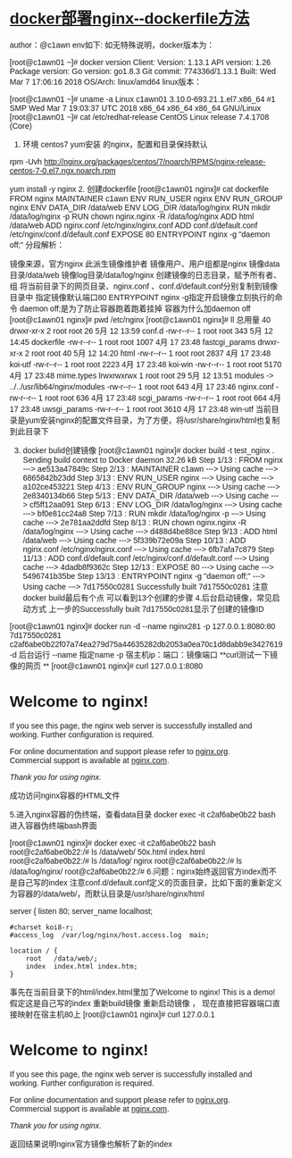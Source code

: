 # [docker部署nginx--dockerfile方法](https://my.oschina.net/u/3746745/blog/1811278)

author：@c1awn
env如下:
如无特殊说明，docker版本为：

[root@c1awn01 ~]# docker version
Client:
 Version:         1.13.1
 API version:     1.26
 Package version: <unknown>
 Go version:      go1.8.3
 Git commit:      774336d/1.13.1
 Built:           Wed Mar  7 17:06:16 2018
 OS/Arch:         linux/amd64
linux版本：

[root@c1awn01 ~]# uname -a
Linux c1awn01 3.10.0-693.21.1.el7.x86_64 #1 SMP Wed Mar 7 19:03:37 UTC 2018 x86_64 x86_64 x86_64 GNU/Linux
[root@c1awn01 ~]# cat /etc/redhat-release 
CentOS Linux release 7.4.1708 (Core) 
1. 环境
centos7
yum安装 的nginx，配置和目录保持默认

rpm -Uvh http://nginx.org/packages/centos/7/noarch/RPMS/nginx-release-centos-7-0.el7.ngx.noarch.rpm

yum install -y nginx
2. 创建dockerfile
[root@c1awn01 nginx]# cat dockerfile 
FROM nginx
MAINTAINER c1awn
ENV RUN_USER nginx
ENV RUN_GROUP nginx
ENV DATA_DIR /data/web
ENV LOG_DIR /data/log/nginx
RUN mkdir /data/log/nginx -p
RUN chown nginx.nginx -R /data/log/nginx
ADD html /data/web
ADD nginx.conf /etc/nginx/nginx.conf
ADD conf.d/default.conf /etc/nginx/conf.d/default.conf
EXPOSE 80
ENTRYPOINT nginx -g "daemon off;"
分段解析：

镜像来源，官方nginx
此派生镜像维护者
镜像用户、用户组都是nginx
镜像data目录/data/web
镜像log目录/data/log/nginx
创建镜像的日志目录，赋予所有者、组
将当前目录下的网页目录、nginx.conf 、conf.d/default.conf分别复制到镜像目录中
指定镜像默认端口80
ENTRYPOINT nginx -g指定开启镜像立刻执行的命令
daemon off;是为了防止容器跑着跑着挂掉
容器为什么加daemon off
[root@c1awn01 nginx]# pwd
/etc/nginx
[root@c1awn01 nginx]# ll
总用量 40
drwxr-xr-x 2 root root   26 5月  12 13:59 conf.d
-rw-r--r-- 1 root root  343 5月  12 14:45 dockerfile
-rw-r--r-- 1 root root 1007 4月  17 23:48 fastcgi_params
drwxr-xr-x 2 root root   40 5月  12 14:20 html
-rw-r--r-- 1 root root 2837 4月  17 23:48 koi-utf
-rw-r--r-- 1 root root 2223 4月  17 23:48 koi-win
-rw-r--r-- 1 root root 5170 4月  17 23:48 mime.types
lrwxrwxrwx 1 root root   29 5月  12 13:51 modules -> ../../usr/lib64/nginx/modules
-rw-r--r-- 1 root root  643 4月  17 23:46 nginx.conf
-rw-r--r-- 1 root root  636 4月  17 23:48 scgi_params
-rw-r--r-- 1 root root  664 4月  17 23:48 uwsgi_params
-rw-r--r-- 1 root root 3610 4月  17 23:48 win-utf
当前目录是yum安装nginx的配置文件目录，为了方便，将/usr/share/nginx/html也复制到此目录下

3. docker bulid创建镜像
[root@c1awn01 nginx]# docker build -t test_nginx .
Sending build context to Docker daemon 32.26 kB
Step 1/13 : FROM nginx
 ---> ae513a47849c
Step 2/13 : MAINTAINER c1awn
 ---> Using cache
 ---> 6865842b23dd
Step 3/13 : ENV RUN_USER nginx
 ---> Using cache
 ---> a102ce453221
Step 4/13 : ENV RUN_GROUP nginx
 ---> Using cache
 ---> 2e8340134b66
Step 5/13 : ENV DATA_DIR /data/web
 ---> Using cache
 ---> cf5ff12aa091
Step 6/13 : ENV LOG_DIR /data/log/nginx
 ---> Using cache
 ---> bf0e81cc24a8
Step 7/13 : RUN mkdir /data/log/nginx -p
 ---> Using cache
 ---> 2e781aa2ddfd
Step 8/13 : RUN chown nginx.nginx -R /data/log/nginx
 ---> Using cache
 ---> d488d4be88ce
Step 9/13 : ADD html /data/web
 ---> Using cache
 ---> 5f339b72e09a
Step 10/13 : ADD nginx.conf /etc/nginx/nginx.conf
 ---> Using cache
 ---> 6fb7afa7c879
Step 11/13 : ADD conf.d/default.conf /etc/nginx/conf.d/default.conf
 ---> Using cache
 ---> 4dadb8f9362c
Step 12/13 : EXPOSE 80
 ---> Using cache
 ---> 5496741b35be
Step 13/13 : ENTRYPOINT nginx -g "daemon off;"
 ---> Using cache
 ---> 7d17550c0281
Successfully built 7d17550c0281
注意docker build最后有个点
可以看到13个创建的步骤
4.后台启动镜像，常见启动方式
上一步的Successfully built 7d17550c0281显示了创建的镜像ID

[root@c1awn01 nginx]# docker run -d --name nginx281 -p 127.0.0.1:8080:80 7d17550c0281
c2af6abe0b22f07a74ea279d75a44635282db2053a0ea70c1d8dabb9e3427619
-d 后台运行
--name 指定name
-p 宿主机ip：端口：镜像端口
**curl测试一下镜像的网页 **
[root@c1awn01 nginx]# curl 127.0.0.1:8080
<!DOCTYPE html>
<html>
<head>
<title>Welcome to nginx!</title>
<style>
   body {
       width: 35em;
       margin: 0 auto;
       font-family: Tahoma, Verdana, Arial, sans-serif;
   }
</style>
</head>
<body>
<h1>Welcome to nginx!</h1>
<p>If you see this page, the nginx web server is successfully installed and
working. Further configuration is required.</p>
<p>For online documentation and support please refer to
<a href="http://nginx.org/">nginx.org</a>.<br/>
Commercial support is available at
<a href="http://nginx.com/">nginx.com</a>.</p>
<p><em>Thank you for using nginx.</em></p>
</body>
</html>
成功访问nginx容器的HTML文件

5.进入nginx容器的伪终端，查看data目录
docker exec -it c2af6abe0b22 bash 进入容器伪终端bash界面

[root@c1awn01 nginx]# docker exec -it c2af6abe0b22 bash
root@c2af6abe0b22:/# ls /data/web/
50x.html  index.html
root@c2af6abe0b22:/# ls /data/log/
nginx
root@c2af6abe0b22:/# ls /data/log/nginx/
root@c2af6abe0b22:/# 
6.问题：nginx始终返回官方index而不是自己写的index
注意conf.d/default.conf定义的页面目录，比如下面的重新定义为容器的/data/web/，而默认目录是/usr/share/nginx/html

server {
    listen       80;
    server_name  localhost;

    #charset koi8-r;
    #access_log  /var/log/nginx/host.access.log  main;

    location / {
        root   /data/web/;
        index  index.html index.htm;
    }
事先在当前目录下的html/index.html里加了Welcome to nginx! This is a demo! 假定这是自己写的index
重新build镜像
重新启动镜像 ， 现在直接把容器端口直接映射在宿主机80上
[root@c1awn01 nginx]# curl  127.0.0.1
<!DOCTYPE html>
<html>
<head>
<title>Welcome to nginx! This is a demo!</title>
<style>
    body {
        width: 35em;
        margin: 0 auto;
        font-family: Tahoma, Verdana, Arial, sans-serif;
    }
</style>
</head>
<body>
<h1>Welcome to nginx!</h1>
<p>If you see this page, the nginx web server is successfully installed and
working. Further configuration is required.</p>

<p>For online documentation and support please refer to
<a href="http://nginx.org/">nginx.org</a>.<br/>
Commercial support is available at
<a href="http://nginx.com/">nginx.com</a>.</p>

<p><em>Thank you for using nginx.</em></p>
</body>
</html>
返回结果说明nginx官方镜像也解析了新的index